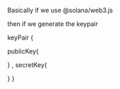 Basically if we use @solana/web3.js 

then if we generate the keypair 

keyPair {

  publicKey{

  }
  ,
  secretKey{
    
  }
}